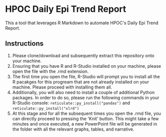 # HPOC Daily Epi Trend Report

This a tool that leverages R Markdown to automate HPOC's Daily Epi Trend Report. 

## Instructions
1. Please clone/download and subsequently extract this repository onto your machine.
2. Ensuring that you have R and R-Studio installed on your machine, please open the file with the .rmd extension.
3. The first time you open the file, R-Studio will prompt you to install all the R pacakges for this progream that are not already installed on your machine. Please proceed with installing them all.
4. Additionally, you will also need to install a couple of additional Python packages. In order to do so, please run the following commands in your R-Studio console: `reticulate::py_install("pandas")` and `reticulate::py_install("xlrd")` 
5. At this stage and for all the subsequent times you open the .rmd file, you can directly proceed to pressing the 'Knit' button. This might take a few minutes and once executed, a new PowerPoint file will be generated in the folder with all the relevant graphs, tables, and narrative.
